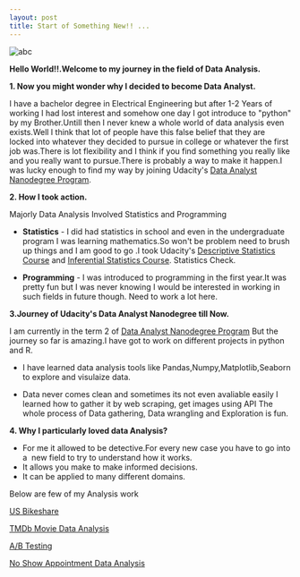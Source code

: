 ```yaml
---
layout: post
title: Start of Something New!! ...
---
```


![abc](https://cdn.pixabay.com/photo/2017/11/02/10/48/person-2910695_960_720.jpg)

**Hello World!!.Welcome to my journey in the field of Data Analysis.**

**1. Now you might wonder why I decided to become Data Analyst.**

I have a bachelor degree in Electrical Engineering but after 1-2 Years of working I had lost interest and somehow one day I got introduce to "python" by my Brother.Untill then I never knew a whole world of data analysis even exists.Well I think that lot of people have this false belief that they are locked into whatever they decided to pursue in college or whatever the first job was.There is lot flexibility and I think if you find something you really like and you really want to pursue.There is probably a way to make it happen.I was lucky enough to find my way by joining Udacity's [Data Analyst Nanodegree Program](https://in.udacity.com/course/data-analyst-nanodegree--nd002).

**2. How I took action.**

Majorly Data Analysis Involved Statistics and Programming

- **Statistics** - I did had statistics in school and even in the undergraduate program I was learning mathematics.So won't be problem need to brush up things and I am good to go .I took Udacity's [Descriptive Statistics Course](https://in.udacity.com/course/intro-to-descriptive-statistics--ud827-india) and [Inferential Statistics Course](https://in.udacity.com/course/intro-to-inferential-statistics--ud201). Statistics Check.

- **Programming** - I was introduced to programming in the first year.It was pretty fun but I was never knowing I would be interested in working in such fields in future though. Need to work a lot here.

**3.Journey of Udacity's Data Analyst Nanodegree till Now.**

I am currently in the term 2 of [Data Analyst Nanodegree Program](https://in.udacity.com/course/data-analyst-nanodegree--nd002) But the journey so far is amazing.I have got to work on different projects in python and R.

- I have learned data analysis tools like Pandas,Numpy,Matplotlib,Seaborn to explore and visulaize data.
 
- Data never comes clean and sometimes its not even avaliable easily I learned how to gather it by web scraping, get images using API The whole process of Data gathering, Data wrangling and Exploration is fun.

**4. Why I particularly loved data Analysis?**

- For me it allowed to be detective.For every new case you have to go into a  new field to try to understand how it works.
- It allows you make to make informed decisions.
- It can be applied to many different domains.

Below are few of my Analysis work

[US Bikeshare](https://github.com/pooja2512/DAND_Term-1_Project_US_Bikeshare)

[TMDb Movie Data Analysis](https://github.com/pooja2512/DAND_Term-1_Project_Investigate_Dataset)

[A/B Testing](https://github.com/pooja2512/DAND_Term-1_Project_A-B_Test)

[No Show Appointment Data Analysis](https://github.com/pooja2512/No-show-apppointment)
